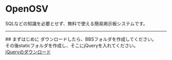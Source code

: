 # OpenOSV
SQLなどの知識を必要とせず、無料で使える簡易掲示板システムです。<br>
<hr>
## まずはじめに
ダウンロードしたら、BBSフォルダを作成してください。<br>
その後staticフォルダを作成し、そこにjQueryを入れてください。<br>
<a href="https://code.jquery.com/jquery-3.7.1.min.js" download="https://code.jquery.com/jquery-3.7.1.min.js">jQueryのダウンロード</a>
